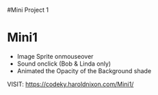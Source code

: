 #Mini Project 1
# Mini1
- Image Sprite onmouseover
- Sound onclick (Bob & Linda only)
- Animated the Opacity of the Background shade

VISIT: https://codeky.haroldnixon.com/Mini1/
